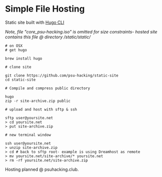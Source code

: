 # Simple File Hosting

Static site built with [Hugo CLI](https://gohugo.io/getting-started/quick-start/)

*Note, file "core_psu-hacking.iso" is omitted for size constraints-
hosted site contains this file @ directory /static/static/*
```
# on OSX
# get hugo

brew install hugo

# clone site

git clone https://github.com/psu-hacking/static-site
cd static-site

# Compile and compress public directory

hugo
zip -r site-archive.zip public

# upload and host with sftp & ssh

sftp user@yoursite.net
> cd yoursite.net
> put site-archive.zip

# new terminal window

ssh user@yoursite.net
> unzip site-archive.zip
> cd # back to sftp root- example is using Dreamhost as remote
> mv yoursite.net/site-archive/* yoursite.net
> rm -rf yoursite.net/site-archive.zip
```

Hosting planned @ psuhacking.club.
